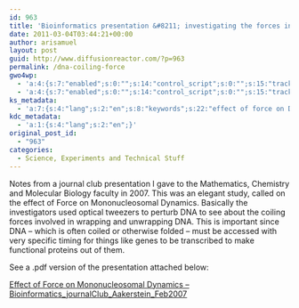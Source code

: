 ```yaml
---
id: 963
title: 'Bioinformatics presentation &#8211; investigating the forces involved in DNA folding'
date: 2011-03-04T03:44:21+00:00
author: arisamuel
layout: post
guid: http://www.diffusionreactor.com/?p=963
permalink: /dna-coiling-force
gwo4wp:
  - 'a:4:{s:7:"enabled";s:0:"";s:14:"control_script";s:0:"";s:15:"tracking_script";s:0:"";s:17:"conversion_script";s:0:"";}'
  - 'a:4:{s:7:"enabled";s:0:"";s:14:"control_script";s:0:"";s:15:"tracking_script";s:0:"";s:17:"conversion_script";s:0:"";}'
ks_metadata:
  - 'a:7:{s:4:"lang";s:2:"en";s:8:"keywords";s:22:"effect of force on DNA";s:19:"keywords_autoupdate";s:1:"0";s:11:"description";s:22:"effect of force on DNA";s:22:"description_autoupdate";s:1:"0";s:5:"title";s:46:"chromatin journal club, effect of force on DNA";s:6:"robots";s:12:"index,follow";}'
kdc_metadata:
  - 'a:1:{s:4:"lang";s:2:"en";}'
original_post_id:
  - "963"
categories:
  - Science, Experiments and Technical Stuff
---
```

Notes from a journal club presentation I gave to the Mathematics, Chemistry and Molecular Biology faculty in 2007. This was an elegant study, called on the effect of Force on Mononucleosomal Dynamics. Basically the investigators used optical tweezers to perturb DNA to see about the coiling forces involved in wrapping and unwrapping DNA. This is important since DNA &#8211; which is often coiled or otherwise folded &#8211; must be accessed with very specific timing for things like genes to be transcribed to make functional proteins out of them.

See a .pdf version of the presentation attached below:

[Effect of Force on Mononucleosomal Dynamics &#8211; Bioinformatics\_journalClub\_Aakerstein_Feb2007](http://www.samuelakerstein.com/wp-content/uploads/2012/11/bioinformatics_journalclub_preso_aakerstein_feb2007-vff1.pdf)